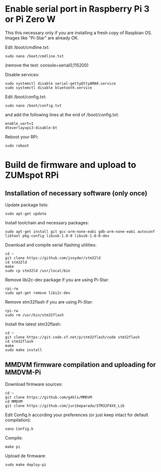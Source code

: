 # Enable serial port in Raspberry Pi 3 or Pi Zero W

This this necessary only if you are installing a fresh copy of Raspbian OS. Images like "Pi-Star" are already OK.

Edit /boot/cmdline.txt:

    sudo nano /boot/cmdline.txt

(remove the text: console=serial0,115200)

Disable services:

    sudo systemctl disable serial-getty@ttyAMA0.service
    sudo systemctl disable bluetooth.service

Edit /boot/config.txt:

    sudo nano /boot/config.txt

and add the following lines at the end of /boot/config.txt:

    enable_uart=1
    dtoverlay=pi3-disable-bt

Reboot your RPi:

    sudo reboot

# Build de firmware and upload to ZUMspot RPi

## Installation of necessary software (only once)

Update package lists:

    sudo apt-get update

Install toolchain and necessary packages:

    sudo apt-get install git gcc-arm-none-eabi gdb-arm-none-eabi autoconf libtool pkg-config libusb-1.0-0 libusb-1.0-0-dev

Download and compile serial flashing utilities:

    cd ~
    git clone https://github.com/jsnyder/stm32ld
    cd stm32ld
    make
    sudo cp stm32ld /usr/local/bin

Remove libi2c-dev package if you are using Pi-Star:

    rpi-rw
    sudo apt-get remove libi2c-dev

Remove stm32flash if you are using Pi-Star:

    rpi-rw
    sudo rm /usr/bin/stm32flash

Install the latest stm32flash:

    cd ~
    git clone https://git.code.sf.net/p/stm32flash/code stm32flash
    cd stm32flash
    make
    sudo make install

## MMDVM firmware compilation and uploading for MMDVM-Pi

Download firmware sources:

    cd ~
    git clone https://github.com/g4klx/MMDVM
    cd MMDVM
    git clone https://github.com/juribeparada/STM32F4XX_Lib

Edit Config.h according your preferences (or just keep intact for default compilation):

    nano Config.h

Compile:

    make pi

Upload de firmware:

    sudo make deploy-pi

